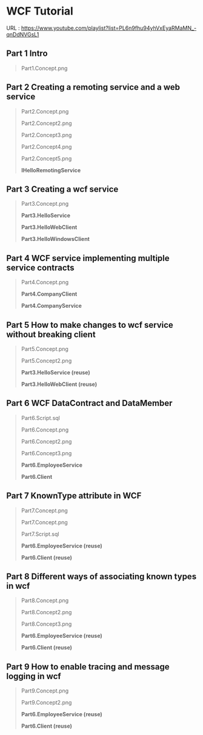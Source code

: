 # WCF Tutorial 
URL : https://www.youtube.com/playlist?list=PL6n9fhu94yhVxEyaRMaMN_-qnDdNVGsL1 



## Part 1 Intro

> Part1.Concept.png

## Part 2 Creating a remoting service and a web service

> Part2.Concept.png
>
> Part2.Concept2.png
>
> Part2.Concept3.png
>
> Part2.Concept4.png
>
> Part2.Concept5.png
>
> **IHelloRemotingService**

## Part 3 Creating a wcf service

> Part3.Concept.png
>
> **Part3.HelloService**
>
> **Part3.HelloWebClient**
>
> **Part3.HelloWindowsClient**

## Part 4 WCF service implementing multiple service contracts
> Part4.Concept.png
>
> **Part4.CompanyClient**
>
> **Part4.CompanyService**

## Part 5 How to make changes to wcf service without breaking client

> Part5.Concept.png
>
> Part5.Concept2.png
>
> **Part3.HelloService (reuse)**
>
> **Part3.HelloWebClient (reuse)**

## Part 6 WCF DataContract and DataMember

> Part6.Script.sql
>
> Part6.Concept.png
>
> Part6.Concept2.png
>
> Part6.Concept3.png
>
> **Part6.EmployeeService**
>
> **Part6.Client**

## Part 7 KnownType attribute in WCF
> Part7.Concept.png
>
> Part7.Concept.png
> 
> Part7.Script.sql
> 
> **Part6.EmployeeService (reuse)**
> 
> **Part6.Client (reuse)**

## Part 8 Different ways of associating known types in wcf

> Part8.Concept.png
>
> Part8.Concept2.png
>
> Part8.Concept3.png
>
> **Part6.EmployeeService (reuse)**
>
> **Part6.Client (reuse)**

## Part 9 How to enable tracing and message logging in wcf

>  Part9.Concept.png
>
>  Part9.Concept2.png
>
> **Part6.EmployeeService (reuse)**
>
> **Part6.Client (reuse)**

